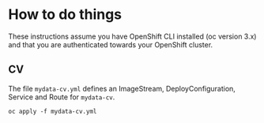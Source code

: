 # How to do things

These instructions assume you have OpenShift CLI installed (oc version 3.x) and that you are authenticated towards your OpenShift cluster.

## CV

The file `mydata-cv.yml` defines an ImageStream, DeployConfiguration, Service and Route for `mydata-cv`. 

```
oc apply -f mydata-cv.yml
```
